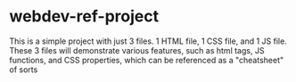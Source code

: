 # webdev-ref-project
This is a simple project with just 3 files. 1 HTML file, 1 CSS file, and 1 JS file. These 3 files will demonstrate various features, such as html tags, JS functions, and CSS properties, which can be referenced as a "cheatsheet" of sorts
